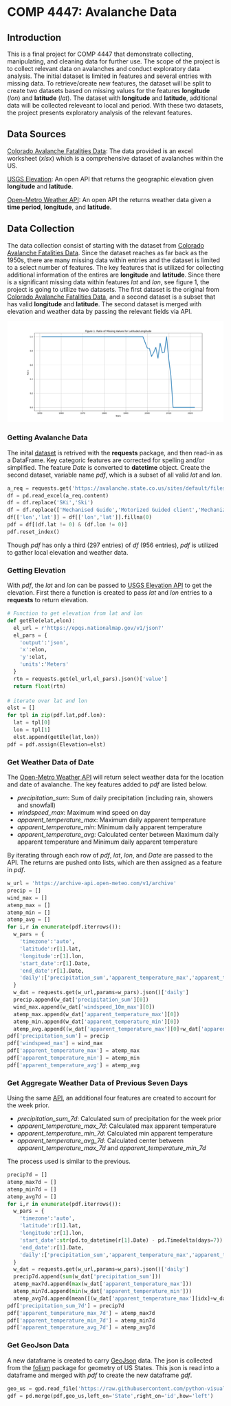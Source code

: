 # COMP 4447: Avalanche Data

## Introduction
This is a final project for COMP 4447 that demonstrate collecting, manipulating, and cleaning data for further use. 
The scope of the project is to collect relevant data on avalanches and conduct exploratory data analysis.
The initial dataset is limited in features and several entries with missing data. 
To retrieve/create new features, the dataset will be split to create two datasets based on missing values for the features **longitude** (*lon*) and **latitude** (*lat*).
The dataset with **longitude** and **latitude**, additional data will be collected releveant to local and period. 
With these two datasets, the project presents exploratory analysis of the relevant features. 


## Data Sources

[Colorado Avalanche Fatalities Data](https://avalanche.state.co.us/sites/default/files/2022-11/Accidents_2022_PUBLIC.xlsx): The data provided is an excel worksheet (*xlsx*) which is a comprehensive dataset of avalanches within the US. 

[USGS Elevation](https://apps.nationalmap.gov/epqs/): An open API that returns the geographic elevation given **longitude** and **latitude**.

[Open-Metro Weather API](https://open-meteo.com/en/docs/): An open API the returns weather data given a **time period**, **longitude**, and **latitude**. 


## Data Collection
The data collection consist of starting with the dataset from [Colorado Avalanche Fatalities Data](https://avalanche.state.co.us/sites/default/files/2022-11/Accidents_2022_PUBLIC.xlsx). 
Since the dataset reaches as far back as the 1950s, there are many missing data within entries and the dataset is limited to a select number of features.
The key features that is utilized for collecting additional information of the entires are **longitude** and **latitude**.
Since there is a significant missing data within features *lat* and *lon*, see figure 1, the project is going to utilize two datasets.
The first dataset is the original from [Colorado Avalanche Fatalities Data](https://avalanche.state.co.us/sites/default/files/2022-11/Accidents_2022_PUBLIC.xlsx), and a second dataset is a subset that has valid **longitude** and **latitude**.
The second dataset is merged with elevation and weather data by passing the relevant fields via API. 

![Figure 1](./data/missing_lat.png)

### Getting Avalanche Data
The inital [dataset](https://avalanche.state.co.us/sites/default/files/2022-11/Accidents_2022_PUBLIC.xlsx) is retrived with the **requests** package, and then read-in as a DataFrame. 
Key categoric features are corrected for spelling and/or simplified.
The feature *Date* is converted to **datetime** object.
Create the second dataset, variable name *pdf*, which is a subset of all valid *lat* and *lon*.

```python
a_req = requests.get('https://avalanche.state.co.us/sites/default/files/2022-11/Accidents_2022_PUBLIC.xlsx')
df = pd.read_excel(a_req.content)
df = df.replace('SKi','Ski')
df = df.replace(['Mechanised Guide','Motorized Guided client','Mechanized Guide'],'Mechanized Guiding Client')
df[['lon','lat']] = df[['lon','lat']].fillna(0)
pdf = df[(df.lat != 0) & (df.lon != 0)]
pdf.reset_index()
```
Though *pdf* has only a third (297 entries) of *df* (956 entries), *pdf* is utilized to gather local elevation and weather data.  

### Getting Elevation
With *pdf*, the *lat* and *lon* can be passed to [USGS Elevation API](https://apps.nationalmap.gov/epqs/) to get the elevation. 
First there a function is created to pass *lat* and *lon* entries to a **requests** to return elevation.

```python
# Function to get elevation from lat and lon
def getEle(elat,elon):
  el_url = r'https://epqs.nationalmap.gov/v1/json?'
  el_pars = {
    'output':'json',
    'x':elon,
    'y':elat,
    'units':'Meters'
  }    
  rtn = requests.get(el_url,el_pars).json()['value']
  return float(rtn)

# iterate over lat and lon
elst = []
for tpl in zip(pdf.lat,pdf.lon):
  lat = tpl[0]
  lon = tpl[1]
  elst.append(getEle(lat,lon))
pdf = pdf.assign(Elevation=elst)
```
### Get Weather Data of Date
The [Open-Metro Weather API](https://open-meteo.com/en/docs/) will return select weather data for the location and date of avalanche. 
The key features added to *pdf* are listed below. 
- *precipitation_sum*: Sum of daily precipitation (including rain, showers and snowfall)
- *windspeed_max*: Maximum wind speed on day
- *apparent_temperature_max*: Maximum daily apparent temperature
- *apparent_temperature_min*: Minimum daily apparent temperature
- *apparent_temperature_avg*: Calculated center between Maximum daily apparent temperature and Minimum daily apparent temperature

By iterating through each row of *pdf*, *lat*, *lon*, and *Date* are passed to the API. 
The returns are pushed onto lists, which are then assigned as a feature in *pdf*.

```python
w_url = 'https://archive-api.open-meteo.com/v1/archive'
precip = []
wind_max = []
atemp_max = []
atemp_min = []
atemp_avg = []
for i,r in enumerate(pdf.iterrows()):
  w_pars = {
    'timezone':'auto',
    'latitude':r[1].lat,
    'longitude':r[1].lon,
    'start_date':r[1].Date,
    'end_date':r[1].Date,
    'daily':['precipitation_sum','apparent_temperature_max','apparent_temperature_min','windspeed_10m_max'],
  }
  w_dat = requests.get(w_url,params=w_pars).json()['daily']
  precip.append(w_dat['precipitation_sum'][0])
  wind_max.append(w_dat['windspeed_10m_max'][0])
  atemp_max.append(w_dat['apparent_temperature_max'][0])
  atemp_min.append(w_dat['apparent_temperature_min'][0])
  atemp_avg.append((w_dat['apparent_temperature_max'][0]+w_dat['apparent_temperature_min'][0])/2)
pdf['precipitation_sum'] = precip
pdf['windspeed_max'] = wind_max
pdf['apparent_temperature_max'] = atemp_max
pdf['apparent_temperature_min'] = atemp_min
pdf['apparent_temperature_avg'] = atemp_avg
```

### Get Aggregate Weather Data of Previous Seven Days
Using the same [API](https://open-meteo.com/en/docs/), an additional four features are created to account for the week prior. 
- *precipitation_sum_7d*: Calculated sum of precipitation for the week prior
- *apparent_temperature_max_7d*: Calculated max apparent temperature
- *apparent_temperature_min_7d*: Calculated min apparent temperature
- *apparent_temperature_avg_7d*: Calculated center between *apparent_temperature_max_7d* and *apparent_temperature_min_7d*

The process used is similar to the previous. 

```python 
precip7d = []
atemp_max7d = []
atemp_min7d = []
atemp_avg7d = []
for i,r in enumerate(pdf.iterrows()):
  w_pars = {
    'timezone':'auto',
    'latitude':r[1].lat,
    'longitude':r[1].lon,
    'start_date':str(pd.to_datetime(r[1].Date) - pd.Timedelta(days=7)).split()[0],
    'end_date':r[1].Date,
    'daily':['precipitation_sum','apparent_temperature_max','apparent_temperature_min'],
  }
  w_dat = requests.get(w_url,params=w_pars).json()['daily']
  precip7d.append(sum(w_dat['precipitation_sum']))
  atemp_max7d.append(max(w_dat['apparent_temperature_max']))
  atemp_min7d.append(min(w_dat['apparent_temperature_min']))
  atemp_avg7d.append(mean([(w_dat['apparent_temperature_max'][idx]+w_dat['apparent_temperature_min'][idx])/2 for idx in range(7)]))
pdf['precipitation_sum_7d'] = precip7d
pdf['apparent_temperature_max_7d'] = atemp_max7d
pdf['apparent_temperature_min_7d'] = atemp_min7d
pdf['apparent_temperature_avg_7d'] = atemp_avg7d
```

### Get GeoJson Data
A new dataframe is created to carry [GeoJson](https://geojson.org/) data. 
The json is collected from the [folium](https://github.com/python-visualization/folium) package for geometry of US States. 
This json is read into a dataframe and merged with *pdf* to create the new dataframe *gdf*. 

```python
geo_us = gpd.read_file('https://raw.githubusercontent.com/python-visualization/folium/main/tests/us-states.json')
gdf = pd.merge(pdf,geo_us,left_on='State',right_on='id',how='left')
```
